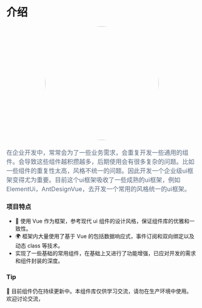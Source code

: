 # 介绍

<div style="text-align: center;margin-bottom:20px;"><img width="300" src="/logo.jpg" style="border-radius: 50%;"></img></div>

<font color=#5e6d82 size=3 >
在企业开发中，常常会为了一些业务需求，会重复开发一些通用的组件。会导致这些组件越积攒越多，后期使用会有很多复杂的问题。比如一些组件的重复性太高，风格不统一的问题。因此开发一个企业级ui框架变得尤为重要。目前这个ui框架吸收了一些成熟的ui框架，例如ElementUi，AntDesignVue，去开发一个常用的风格统一的ui框架。
</font>

### 项目特点

- 🎨 使用 Vue 作为框架，参考现代 ui 组件的设计风格，保证组件库的优雅和一致性。
- 🌍 框架内大量使用了基于 Vue 的包括数据响应式，事件订阅和双向绑定以及动态 class 等技术。
- 实现了一些基础的常用组件，在基础上又进行了功能增强，已应对开发的需求和组件封装的深度。

### Tip

🔗 目前组件仍在持续更新中。本组件库仅供学习交流，请勿在生产环境中使用。 欢迎讨论交流，
